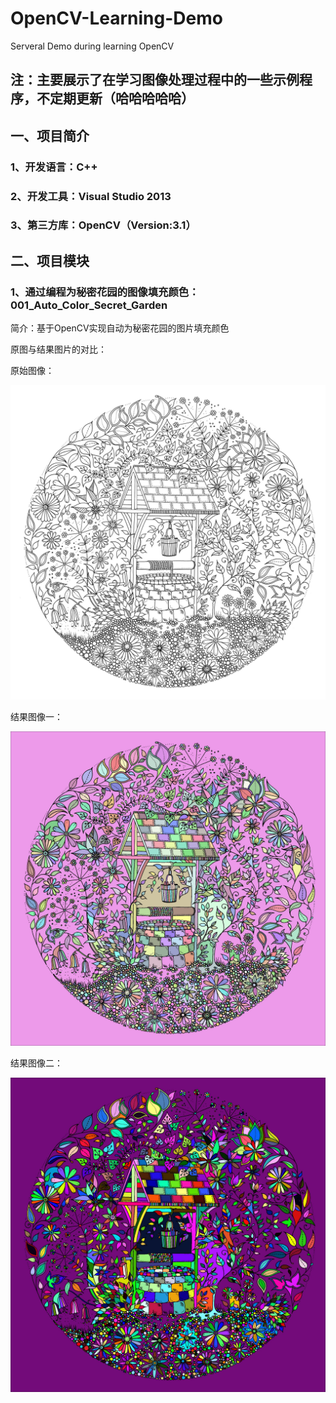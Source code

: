 # OpenCV-Learning-Demo
Serveral Demo during learning OpenCV

## 注：主要展示了在学习图像处理过程中的一些示例程序，不定期更新（哈哈哈哈哈）

## 一、项目简介

### 1、开发语言：C++
### 2、开发工具：Visual Studio 2013
### 3、第三方库：OpenCV（Version:3.1）

## 二、项目模块

### 1、通过编程为秘密花园的图像填充颜色：001_Auto_Color_Secret_Garden

简介：基于OpenCV实现自动为秘密花园的图片填充颜色

原图与结果图片的对比：

原始图像：

![Alt text](/001_Auto_Color_Secret_Garden/001_Auto_Color_Secret_Garden/secretgarden.jpg "原始图像")

结果图像一：

![Alt text](/001_Auto_Color_Secret_Garden/001_Auto_Color_Secret_Garden/demo022.jpg "结果图像二")

结果图像二：

![Alt text](/001_Auto_Color_Secret_Garden/001_Auto_Color_Secret_Garden/demo011.jpg "水印图像二")
